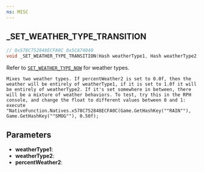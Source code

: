 ```yaml
---
ns: MISC
---
```

## _SET_WEATHER_TYPE_TRANSITION

```c
// 0x578C752848ECFA0C 0x5CA74040
void _SET_WEATHER_TYPE_TRANSITION(Hash weatherType1, Hash weatherType2, float percentWeather2);
```

Refer to [`SET_WEATHER_TYPE_NOW`](#_0x29B487C359E19889) for weather types.

```
Mixes two weather types. If percentWeather2 is set to 0.0f, then the weather will be entirely of weatherType1, if it is set to 1.0f it will be entirely of weatherType2. If it's set somewhere in between, there will be a mixture of weather behaviors. To test, try this in the RPH console, and change the float to different values between 0 and 1:  
execute "NativeFunction.Natives.x578C752848ECFA0C(Game.GetHashKey(""RAIN""), Game.GetHashKey(""SMOG""), 0.50f);  
```

## Parameters
* **weatherType1**: 
* **weatherType2**: 
* **percentWeather2**: 

